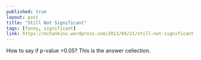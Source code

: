 ```yaml
---
published: true
layout: post
title: "Still Not Significant"
tags: [funny, significant]
link: https://mchankins.wordpress.com/2013/04/21/still-not-significant-2/
---
```


How to say if p-value >0.05? This is the answer cellection.


